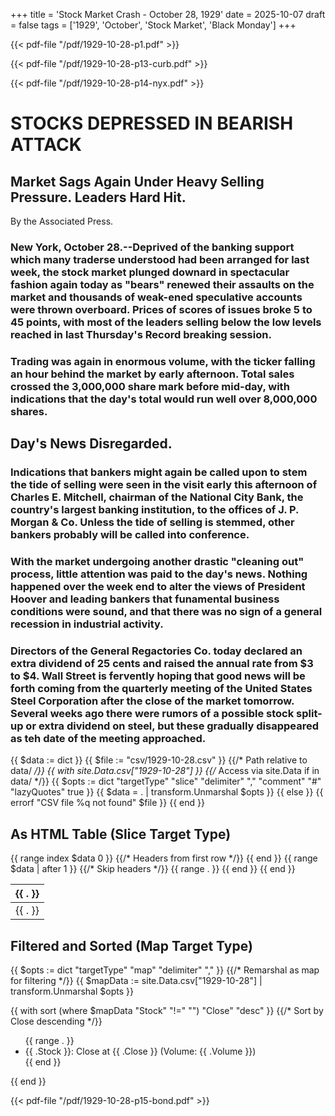 +++
title = 'Stock Market Crash - October 28, 1929'
date = 2025-10-07
draft = false
tags = ['1929', 'October', 'Stock Market', 'Black Monday']
+++

{{< pdf-file "/pdf/1929-10-28-p1.pdf" >}}

{{< pdf-file "/pdf/1929-10-28-p13-curb.pdf" >}}

{{< pdf-file "/pdf/1929-10-28-p14-nyx.pdf" >}}

# STOCKS DEPRESSED IN BEARISH ATTACK

## Market Sags Again Under Heavy Selling Pressure. Leaders Hard Hit.

By the Associated Press.

### New York, October 28.--Deprived of the banking support which many traderse understood had been arranged for last week, the stock market plunged downard in spectacular fashion again today as "bears" renewed their assaults on the market and thousands of weak-ened speculative accounts were thrown overboard. Prices of scores of issues broke 5 to 45 points, with most of the leaders selling below the low levels reached in last Thursday's Record breaking session.

### Trading was again in enormous volume, with the ticker falling an hour behind the market by early afternoon. Total sales crossed the 3,000,000 share mark before mid-day, with indications that the day's total would run well over 8,000,000 shares.

## Day's News Disregarded.

### Indications that bankers might again be called upon to stem the tide of selling were seen in the visit early this afternoon of Charles E. Mitchell, chairman of the National City Bank, the country's largest banking institution, to the offices of J. P. Morgan & Co. Unless the tide of selling is stemmed, other bankers probably will be called into conference.

### With the market undergoing another drastic "cleaning out" process, little attention was paid to the day's news. Nothing happened over the week end to alter the views of President Hoover and leading bankers that funamental business conditions were sound, and that there was no sign of a general recession in industrial activity.

### Directors of the General Regactories Co. today declared an extra dividend of 25 cents and raised the annual rate from $3 to $4. Wall Street is fervently hoping that good news will be forth coming from the quarterly meeting of the United States Steel Corporation after the close of the market tomorrow. Several weeks ago there were rumors of a possible stock split-up or extra dividend on steel, but these gradually disappeared as teh date of the meeting approached.

{{ $data := dict }}
{{ $file := "csv/1929-10-28.csv" }}  {{/* Path relative to data/ */}}
{{ with site.Data.csv["1929-10-28"] }}  {{/* Access via site.Data if in data/ */}}
  {{ $opts := dict "targetType" "slice" "delimiter" "," "comment" "#" "lazyQuotes" true }}
  {{ $data = . | transform.Unmarshal $opts }}
{{ else }}
  {{ errorf "CSV file %q not found" $file }}
{{ end }}

## As HTML Table (Slice Target Type)
<table>
  <thead>
    <tr>
      {{ range index $data 0 }}  {{/* Headers from first row */}}
        <th>{{ . }}</th>
      {{ end }}
    </tr>
  </thead>
  <tbody>
    {{ range $data | after 1 }}  {{/* Skip headers */}}
      <tr>
        {{ range . }}
          <td>{{ . }}</td>
        {{ end }}
      </tr>
    {{ end }}
  </tbody>
</table>

## Filtered and Sorted (Map Target Type)
{{ $opts := dict "targetType" "map" "delimiter" "," }}  {{/* Remarshal as map for filtering */}}
{{ $mapData := site.Data.csv["1929-10-28"] | transform.Unmarshal $opts }}

{{ with sort (where $mapData "Stock" "!=" "") "Close" "desc" }}  {{/* Sort by Close descending */}}
  <ul>
    {{ range . }}
      <li>{{ .Stock }}: Close at {{ .Close }} (Volume: {{ .Volume }})</li>
    {{ end }}
  </ul>
{{ end }}

{{< pdf-file "/pdf/1929-10-28-p15-bond.pdf" >}}
